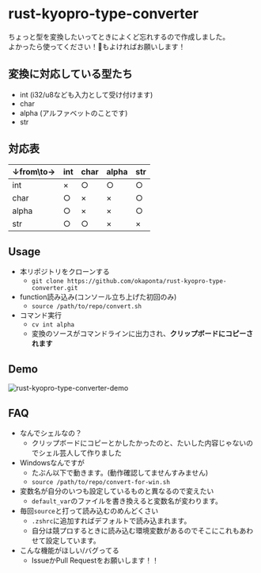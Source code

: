 # rust-kyopro-type-converter

ちょっと型を変換したいってときによくど忘れするので作成しました。  
よかったら使ってください！🌟もよければお願いします！

## 変換に対応している型たち

 - int (i32/u8なども入力として受け付けます)
 - char
 - alpha (アルファベットのことです)
 - str

## 対応表

| ↓from\to→ | int | char | alpha | str |
| --------- | --- | ---  | ----- | --- |
| int       | ×   | ○    |  ○    | ○   |
| char      | ○   | ×    |  ×    | ○   |
| alpha     | ○   | ×    |  ×    | ○   |
| str       | ○   | ○    |  ×    | ×   |

## Usage

 - 本リポジトリをクローンする
   - `git clone https://github.com/okaponta/rust-kyopro-type-converter.git`
 - function読み込み(コンソール立ち上げた初回のみ)
   - `source /path/to/repo/convert.sh`
 - コマンド実行
   - `cv int alpha`
   - 変換のソースがコマンドラインに出力され、**クリップボードにコピーされます**

## Demo

![rust-kyopro-type-converter-demo](https://user-images.githubusercontent.com/59508678/171935061-6d3c7146-0a1e-4eab-bc49-5be6fbea09eb.gif)

## FAQ

 - なんでシェルなの？
   - クリップボードにコピーとかしたかったのと、たいした内容じゃないのでシェル芸人して作りました
 - Windowsなんですが
   - たぶん以下で動きます。(動作確認してませんすみません)
   - `source /path/to/repo/convert-for-win.sh`
 - 変数名が自分のいつも設定しているものと異なるので変えたい
   - `default_var`のファイルを書き換えると変数名が変わります。
 - 毎回`source`と打って読み込むのめんどくさい
   - `.zshrc`に追加すればデフォルトで読み込まれます。
   - 自分は競プロするときに読み込む環境変数があるのでそこにこれもあわせて設定しています。
 - こんな機能がほしい/バグってる
   - IssueかPull Requestをお願いします！！
